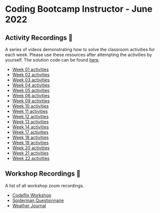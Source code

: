 # Coding Bootcamp Instructor - June 2022

## Activity Recordings 🎥

A series of videos demonstrating how to solve the classroom activities for each week. Please use these resources after attempting the activities by yourself. The solution code can be found [here](./activity-solutions/).

- [Week 01 activities]()
- [Week 02 activities]()
- [Week 03 activities]()
- [Week 04 activities]()
- [Week 05 activities]()
- [Week 06 activities]()
- [Week 09 activities]()
- [Week 10 activities]()
- [Week 11 activities]()
- [Week 12 activities]()
- [Week 13 activities]()
- [Week 14 activities]()
- [Week 17 activities]()
- [Week 18 activities]()
- [Week 19 activities]()
- [Week 20 activities]()
- [Week 21 activities]()
- [Week 22 activities]()

## Workshop Recordings 🎥

A list of all workshop zoom recordings.

- [Codeflix Workshop]()
- [Spiderman Questionnaire]()
- [Weather Journal]()
